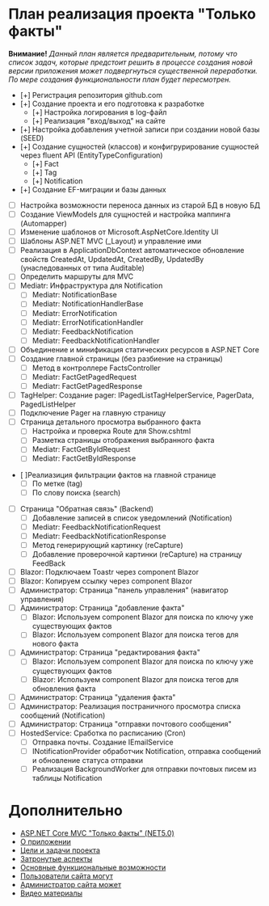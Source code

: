 # План реализация проекта "Только факты"

**Внимание!** *Данный план является предварительным, потому что список задач, которые предстоит решить в процессе создания новой версии приложения может подвергнуться существенной переработки. По мере создания функциональности план будет пересмотрен.*

* [+] Регистрация репозитория github.com
* [+] Создание проекта и его подготовка к разработке
    * [+] Настройка логирования в log-файл
    * [+] Реализация "вход/выход" на сайте
* [+] Настройка добавления учетной записи при создании новой базы (SEED)
* [+] Создание сущностей (классов) и конфигрурирование сущностей через fluent API (EntityTypeConfiguration)
    * [+] Fact
    * [+] Tag
    * [+] Notification
* [+] Создание EF-миграции и базы данных
* [ ] Настройка возможности переноса данных из старой БД в новую БД
* [ ] Создание ViewModels для сущностей и настройка маппинга (Automapper)
* [ ] Изменение шаблонов от Microsoft.AspNetCore.Identity UI
* [ ] Шаблоны ASP.NET MVC (_Layout) и управление ими
* [ ] Реализация в ApplicationDbContext автоматическое обновление свойств CreatedAt, UpdatedAt, CreatedBy, UpdatedBy (унаследованных от типа Auditable)
* [ ] Определить маршруты для MVC
* [ ] Mediatr: Инфраструктура для Notification
  * [ ] Mediatr: NotificationBase
  * [ ] Mediatr: NotificationHandlerBase
  * [ ] Mediatr: ErrorNotification
  * [ ] Mediatr: ErrorNotificationHandler
  * [ ] Mediatr: FeedbackNotification
  * [ ] Mediatr: FeedbackNotificationHandler
* [ ] Объединение и минификация статических ресурсов в ASP.NET Core 
* [ ] Создание главной страницы (без разбиение на страницы)
  * [ ] Метод в контроллере FactsController
  * [ ] Mediatr: FactGetPagedRequest
  * [ ] Mediatr: FactGetPagedResponse
* [ ] TagHelper: Создание pager: IPagedListTagHelperService, PagerData, PagedListHelper
* [ ] Подключение Pager на главную страницу
* [ ] Страница детального просмотра выбранного факта
  * [ ] Настройка и проверка Route для Show.cshtml 
  * [ ] Разметка страницы отображения выбранного факта
  * [ ] Mediatr: FactGetByIdRequest
  * [ ] Mediatr: FactGetByIdResponse
* [ ]Реалиазиция фильтрации фактов на главной странице
    * [ ] По метке (tag)
    * [ ] По слову поиска (search)
* [ ] Страница "Обратная связь" (Backend) 
  * [ ] Добавление записей в список уведомлений (Notification)
  * [ ] Mediatr: FeedbackNotificationRequest
  * [ ] Mediatr: FeedbackNotificationResponse
  * [ ] Метод генерирующий картинку (reCapture) 
  * [ ] Добавление проверочной картинки (reCapture) на страницу FeedBack
* [ ] Blazor: Подключаем Toastr через component Blazor
* [ ] Blazor: Копируем ссылку через component Blazor
* [ ] Администратор: Страница "панель управления" (навигатор управления)
* [ ] Администратор: Страница "добавление факта"
   * [ ] Blazor: Используем component Blazor для поиска по ключу уже существующих фактов
   * [ ] Blazor: Используем component Blazor для поиска тегов для нового факта
* [ ] Администратор: Страница "редактирования факта"
   * [ ] Blazor: Используем component Blazor для поиска по ключу уже существующих фактов
   * [ ] Blazor: Используем component Blazor для поиска тегов для обновления факта
* [ ] Администратор: Страница "удаления факта"
* [ ] Администратор: Реализация постраничного просмотра списка сообщений (Notification)
* [ ] Администратор: Страница "отправки почтового сообщения"
* [ ] HostedService: Сработка по расписанию (Cron)
  * [ ] Отправка почты. Создание IEmailService
  * [ ] INotificationProvider обработчик Notification, отправка сообщений и обновление статуса отправки
  * [ ] Реализация BackgroundWorker для отправки почтовых писем из таблицы Notification

# Дополнительно
* [ASP.NET Core MVC "Только факты" (NET5.0)](https://github.com/Calabonga/Facts/wiki)
* [О приложении](https://github.com/Calabonga/Facts/wiki/%D0%9E-%D0%BF%D1%80%D0%B8%D0%BB%D0%BE%D0%B6%D0%B5%D0%BD%D0%B8%D0%B8)
* [Цели и задачи проекта](https://github.com/Calabonga/Facts/wiki/%D0%A6%D0%B5%D0%BB%D0%B8-%D0%B8-%D0%B7%D0%B0%D0%B4%D0%B0%D1%87%D0%B8-%D0%BF%D1%80%D0%BE%D0%B5%D0%BA%D1%82%D0%B0)
* [Затронутые аспекты](https://github.com/Calabonga/Facts/wiki/%D0%97%D0%B0%D1%82%D1%80%D0%BE%D0%BD%D1%83%D1%82%D1%8B%D0%B5-%D0%B0%D1%81%D0%BF%D0%B5%D0%BA%D1%82%D1%8B)
* [Основные функциональные возможности](https://github.com/Calabonga/Facts/wiki/%D0%9E%D1%81%D0%BD%D0%BE%D0%B2%D0%BD%D1%8B%D0%B5-%D1%84%D1%83%D0%BD%D0%BA%D1%86%D0%B8%D0%BE%D0%BD%D0%B0%D0%BB%D1%8C%D0%BD%D1%8B%D0%B5-%D0%B2%D0%BE%D0%B7%D0%BC%D0%BE%D0%B6%D0%BD%D0%BE%D1%81%D1%82%D0%B8)
* [Пользователи сайта могут](https://github.com/Calabonga/Facts/wiki/%D0%92%D0%BE%D0%B7%D0%BC%D0%BE%D0%B6%D0%BD%D0%BE%D1%81%D1%82%D0%B8-%D0%B4%D0%BB%D1%8F-%D0%BF%D0%BE%D0%BB%D1%8C%D0%B7%D0%BE%D0%B2%D0%B0%D1%82%D0%B5%D0%BB%D1%8F)
* [Администратор сайта может](https://github.com/Calabonga/Facts/wiki/%D0%92%D0%BE%D0%B7%D0%BC%D0%BE%D0%B6%D0%BD%D0%BE%D1%81%D1%82%D0%B8-%D0%B4%D0%BB%D1%8F-%D0%B0%D0%B4%D0%BC%D0%B8%D0%BD%D0%B8%D1%81%D1%82%D1%80%D0%B0%D1%82%D0%BE%D1%80%D0%B0)
* [Видео материалы](https://github.com/Calabonga/Facts/wiki/%D0%92%D0%B8%D0%B4%D0%B5%D0%BE-%D0%BC%D0%B0%D1%82%D0%B5%D1%80%D0%B8%D0%B0%D0%BB%D1%8B)
